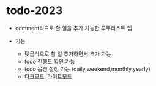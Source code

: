 # todo-2023

- comment식으로 할 일을 추가 가능한 투두리스트 앱

- 기능
  - 댓글식으로 할 일 추가하면서 추가 가능
  - todo 진행도 확인 가능
  - todo 옵션 설정 가능 (daily,weekend,monthly,yearly)
  - 다크모드, 라이트모드
